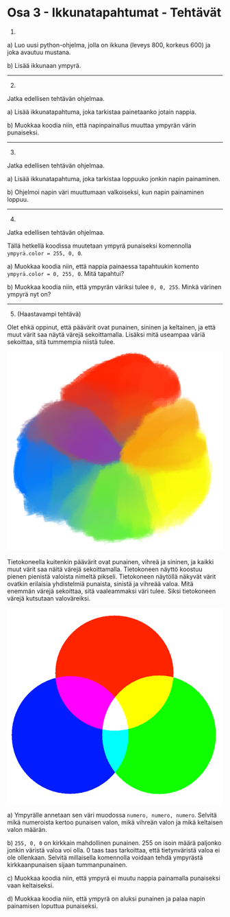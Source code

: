 # Osa 3 - Ikkunatapahtumat - Tehtävät

1.

a) Luo uusi python-ohjelma, jolla on ikkuna (leveys 800, korkeus 600) ja joka avautuu mustana.

b) Lisää ikkunaan ympyrä.

---

2. 

Jatka edellisen tehtävän ohjelmaa.

a) Lisää ikkunatapahtuma, joka tarkistaa painetaanko jotain nappia.

b) Muokkaa koodia niin, että napinpainallus muuttaa ympyrän värin punaiseksi.

---

3. 

Jatka edellisen tehtävän ohjelmaa.

a) Lisää ikkunatapahtuma, joka tarkistaa loppuuko jonkin napin painaminen.

b) Ohjelmoi napin väri muuttumaan valkoiseksi, kun napin painaminen loppuu.

---

4. 

Jatka edellisen tehtävän ohjelmaa.

Tällä hetkellä koodissa muutetaan ympyrä punaiseksi komennolla `ympyrä.color = 255, 0, 0`. 

a) Muokkaa koodia niin, että nappia painaessa tapahtuukin komento `ympyrä.color = 0, 255, 0`. Mitä tapahtui?

b) Muokkaa koodia niin, että ympyrän väriksi tulee `0, 0, 255`. Minkä värinen ympyrä nyt on?

---

5. (Haastavampi tehtävä)

Olet ehkä oppinut, että päävärit ovat punainen, sininen ja keltainen, ja että muut värit saa näytä värejä sekoittamalla. Lisäksi mitä useampaa väriä sekoittaa, sitä tummempia niistä tulee.

![klassinen väriympyrä](kuvat/väriympyrä-klassinen.png)

Tietokoneella kuitenkin päävärit ovat punainen, vihreä ja sininen, ja kaikki muut värit saa näitä värejä sekoittamalla. Tietokoneen näyttö koostuu pienen pienistä valoista nimeltä pikseli. Tietokoneen näytöllä näkyvät värit ovatkin erilaisia yhdistelmiä punaista, sinistä ja vihreää valoa. Mitä enemmän värejä sekoittaa, sitä vaaleammaksi väri tulee. Siksi tietokoneen värejä kutsutaan valoväreiksi.

![valoväriympyrä](kuvat/väriympyrä-valo.png)

a) Ympyrälle annetaan sen väri muodossa `numero, numero, numero`. Selvitä mikä numeroista kertoo punaisen valon, mikä vihreän valon ja mikä keltaisen valon määrän.

b) `255, 0, 0` on kirkkain mahdollinen punainen. 255 on isoin määrä paljonko jonkin väristä valoa voi olla. 0 taas taas tarkoittaa, että tietynväristä valoa ei ole ollenkaan. Selvitä millaisella komennolla voidaan tehdä ympyrästä kirkkaanpunaisen sijaan tummanpunainen.

c) Muokkaa koodia niin, että ympyrä ei muutu nappia painamalla punaiseksi vaan keltaiseksi.

d) Muokkaa koodia niin, että ympyrä on aluksi punainen ja palaa napin painamisen loputtua punaiseksi.
